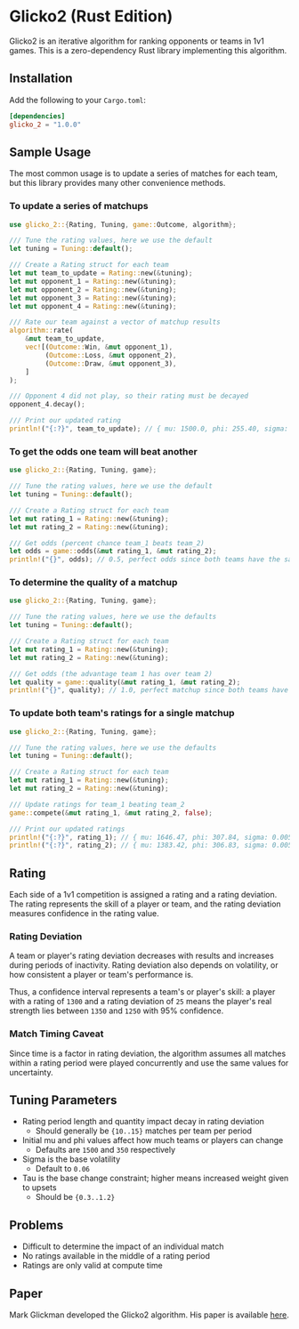 # Glicko2 (Rust Edition)

Glicko2 is an iterative algorithm for ranking opponents or teams in 1v1 games. This is a zero-dependency Rust library implementing this algorithm.

## Installation

Add the following to your `Cargo.toml`:

```toml
[dependencies]
glicko_2 = "1.0.0"
```

## Sample Usage

The most common usage is to update a series of matches for each team, but this library provides many other convenience methods.

### To update a series of matchups

```rust
use glicko_2::{Rating, Tuning, game::Outcome, algorithm};

/// Tune the rating values, here we use the default
let tuning = Tuning::default();

/// Create a Rating struct for each team
let mut team_to_update = Rating::new(&tuning);
let mut opponent_1 = Rating::new(&tuning);
let mut opponent_2 = Rating::new(&tuning);
let mut opponent_3 = Rating::new(&tuning);
let mut opponent_4 = Rating::new(&tuning);

/// Rate our team against a vector of matchup results
algorithm::rate(
    &mut team_to_update,
    vec![(Outcome::Win, &mut opponent_1),
         (Outcome::Loss, &mut opponent_2),
         (Outcome::Draw, &mut opponent_3),
    ]
);

/// Opponent 4 did not play, so their rating must be decayed
opponent_4.decay();

/// Print our updated rating
println!("{:?}", team_to_update); // { mu: 1500.0, phi: 255.40, sigma: 0.0059, is_scaled: false }
```

### To get the odds one team will beat another

```rust
use glicko_2::{Rating, Tuning, game};

/// Tune the rating values, here we use the default
let tuning = Tuning::default();

/// Create a Rating struct for each team
let mut rating_1 = Rating::new(&tuning);
let mut rating_2 = Rating::new(&tuning);

/// Get odds (percent chance team_1 beats team_2)
let odds = game::odds(&mut rating_1, &mut rating_2);
println!("{}", odds); // 0.5, perfect odds since both teams have the same rating
```

### To determine the quality of a matchup

```rust
use glicko_2::{Rating, Tuning, game};

/// Tune the rating values, here we use the defaults
let tuning = Tuning::default();

/// Create a Rating struct for each team
let mut rating_1 = Rating::new(&tuning);
let mut rating_2 = Rating::new(&tuning);

/// Get odds (the advantage team 1 has over team 2)
let quality = game::quality(&mut rating_1, &mut rating_2);
println!("{}", quality); // 1.0, perfect matchup since both teams have the same rating
```

### To update both team's ratings for a single matchup

```rust
use glicko_2::{Rating, Tuning, game};

/// Tune the rating values, here we use the defaults
let tuning = Tuning::default();

/// Create a Rating struct for each team
let mut rating_1 = Rating::new(&tuning);
let mut rating_2 = Rating::new(&tuning);

/// Update ratings for team_1 beating team_2
game::compete(&mut rating_1, &mut rating_2, false);

/// Print our updated ratings
println!("{:?}", rating_1); // { mu: 1646.47, phi: 307.84, sigma: 0.0059, is_scaled: false }
println!("{:?}", rating_2); // { mu: 1383.42, phi: 306.83, sigma: 0.0059, is_scaled: false }
```

## Rating

Each side of a 1v1 competition is assigned a rating and a rating deviation. The rating represents the skill of a player or team, and the rating deviation measures confidence in the rating value.

### Rating Deviation

A team or player's rating deviation decreases with results and increases during periods of inactivity. Rating deviation also depends on volatility, or how consistent a player or team's performance is.

Thus, a confidence interval represents a team's or player's skill: a player with a rating of `1300` and a rating deviation of `25` means the player's real strength lies between `1350` and `1250` with 95% confidence.

### Match Timing Caveat

Since time is a factor in rating deviation, the algorithm assumes all matches within a rating period were played concurrently and use the same values for uncertainty.

## Tuning Parameters

- Rating period length and quantity impact decay in rating deviation
  - Should generally be `{10..15}` matches per team per period
- Initial mu and phi values affect how much teams or players can change
  - Defaults are `1500` and `350` respectively
- Sigma is the base volatility
  - Default to `0.06`
- Tau is the base change constraint; higher means increased weight given to upsets
  - Should be `{0.3..1.2}`

## Problems

- Difficult to determine the impact of an individual match
- No ratings available in the middle of a rating period
- Ratings are only valid at compute time

## Paper

Mark Glickman developed the Glicko2 algorithm. His paper is available [here](http://www.glicko.net/glicko/glicko2.pdf).
